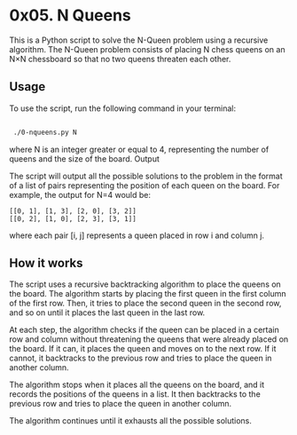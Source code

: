 # 0x05. N Queens

This is a Python script to solve the N-Queen problem using a recursive algorithm. The N-Queen problem consists of placing N chess queens on an N×N chessboard so that no two queens threaten each other.

## Usage

To use the script, run the following command in your terminal:

```bash

 ./0-nqueens.py N
```
where N is an integer greater or equal to 4, representing the number of queens and the size of the board.
Output

The script will output all the possible solutions to the problem in the format of a list of pairs representing the position of each queen on the board. For example, the output for N=4 would be:

```
[[0, 1], [1, 3], [2, 0], [3, 2]]
[[0, 2], [1, 0], [2, 3], [3, 1]]
```
where each pair [i, j] represents a queen placed in row i and column j.

## How it works

The script uses a recursive backtracking algorithm to place the queens on the board. The algorithm starts by placing the first queen in the first column of the first row. Then, it tries to place the second queen in the second row, and so on until it places the last queen in the last row.

At each step, the algorithm checks if the queen can be placed in a certain row and column without threatening the queens that were already placed on the board. If it can, it places the queen and moves on to the next row. If it cannot, it backtracks to the previous row and tries to place the queen in another column.

The algorithm stops when it places all the queens on the board, and it records the positions of the queens in a list. It then backtracks to the previous row and tries to place the queen in another column.

The algorithm continues until it exhausts all the possible solutions.
